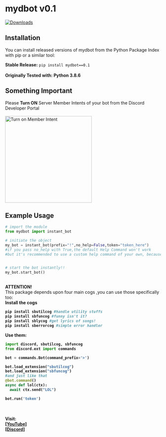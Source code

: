 # mydbot v0.1
[![Downloads](https://static.pepy.tech/personalized-badge/mydbot?period=total&units=international_system&left_color=green&right_color=red&left_text=Downloads)](https://pepy.tech/project/mydbot)

## Installation

You can install released versions of mydbot from the Python Package Index with pip or a similar tool:

**Stable Release:** `pip install mydbot==0.1`<br>
<br>**Originally Tested with: Python 3.8.6**
## Something Important 
Please **Turn ON** Server Member Intents of your bot 
from the Discord Developer Portal<br>
<br>
<img align="center" alt="Turn on Member Intent" width="280px" src="https://raw.githubusercontent.com/Datavorous/datavorous.github.io/main/IMG_20210428_120207.jpg" />


## Example Usage
```python
# import the module
from mydbot import instant_bot

# initiate the object
my_bot = instant_bot(prefix="!",no_help=False,token="token_here") 
#if you pass no_help with True,the default Help Command won't work
#but it's recommended to use a custom help command of your own, because the default one is not good


# start the bot instantly!!
my_bot.start_bot()

```


<br><b>ATTENTION!</b><br>
This package depends upon four main cogs ,you can use those specifically too:<br>
<b>Install the cogs<b>

```python
pip install sbutilcog #handle utility stuffs
pip install sbfuncog #funny isn't it?
pip install sblycog #get lyrics of songs!
pip install sberrorcog #simple error handler
```
Use them: 
```python
import discord, sbutilcog, sbfuncog
from discord.ext import commands

bot = commands.Bot(command_prefix='>')

bot.load_extension("sbutilcog")
bot.load_extension("sbfuncog")
#and just like that
@bot.command()
async def lol(ctx):
  await ctx.send("LOL")

bot.run('token')
```

<br>
<br><b>
Visit:<br></b><a href = "https://youtube.com/channel/UCzQ0-MHhoUdItckrw6DvQIA">
[YouTube]</a>
<br>
<a href="https://discord.gg/V4BtrGxMAt">
[Discord]
</a>
